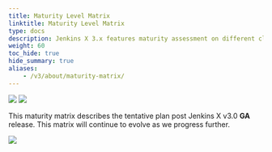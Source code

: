 ```yaml
---
title: Maturity Level Matrix
linktitle: Maturity Level Matrix
type: docs
description: Jenkins X 3.x features maturity assessment on different cloud providers
weight: 60
toc_hide: true
hide_summary: true
aliases:
    - /v3/about/maturity-matrix/
---
```


<img src="/images/v3/v3-maturity.png">

<img src="/images/v3/jx-v3alpha-color-rep.png">

<br />

This maturity matrix describes the tentative plan post Jenkins X v3.0 __GA__ release. This matrix will continue to evolve as we progress further.

<img src="/images/v3/jx-v3ga-maturity-matrix.png">
